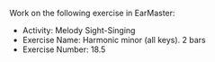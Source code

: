 Work on the following exercise in EarMaster:
- Activity: Melody Sight-Singing
- Exercise Name: Harmonic  minor (all keys). 2 bars
- Exercise Number: 18.5
